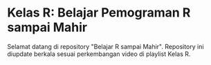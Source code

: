 # Kelas R: Belajar Pemograman R sampai Mahir

Selamat datang di repository "Belajar R sampai Mahir". Repository ini diupdate berkala sesuai perkembangan video di playlist Kelas R.
